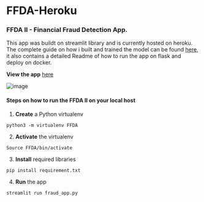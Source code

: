 # FFDA-Heroku
### FFDA II - Financial Fraud Detection App.
This app was buildt on streamlit library and is currently hosted on heroku. The complete guide on how i built and trained the model can be found [here](https://github.com/Josiah-Jovido/Fraud_detection), it also contains a detailed Readme of how to run the app on flask and deploy on docker. 

**View the app** [here](https://ffda.herokuapp.com/)

![image](https://i.postimg.cc/vHM3431q/Screenshot-189.png)

#### Steps on how to run the FFDA II on your local host

1. **Create** a Python virtualenv
```
python3 -m virtualenv FFDA
```
2. **Activate** the virtualenv
```
Source FFDA/bin/activate
```
3. **Install** required libraries
```
pip install requirement.txt
```
4. **Run** the app
```
streamlit run fraud_app.py
```
